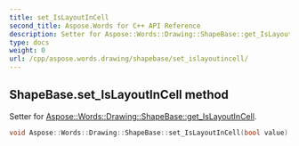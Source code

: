 ```yaml
---
title: set_IsLayoutInCell
second_title: Aspose.Words for C++ API Reference
description: Setter for Aspose::Words::Drawing::ShapeBase::get_IsLayoutInCell. 
type: docs
weight: 0
url: /cpp/aspose.words.drawing/shapebase/set_islayoutincell/
---
```

## ShapeBase.set_IsLayoutInCell method


Setter for [Aspose::Words::Drawing::ShapeBase::get_IsLayoutInCell](./get_islayoutincell/).

```cpp
void Aspose::Words::Drawing::ShapeBase::set_IsLayoutInCell(bool value)
```

